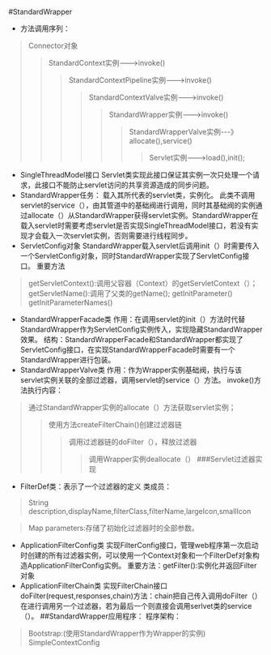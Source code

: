 #StandardWrapper
- 方法调用序列：
>Connector对象
>>StandardContext实例--->invoke()
>>>StandardContextPipeline实例--->invoke()
>>>>StandardContextValve实例--->invoke()
>>>>>StandardWrapper实例--->invoke()
>>>>>>StandardWrapperValve实例---》allocate(),service()
>>>>>>>Servlet实例--->load(),init();
- SingleThreadModel接口
Servlet类实现此接口保证其实例一次只处理一个请求，此接口不能防止servlet访问的共享资源造成的同步问题。
- StandardWrapper任务：
载入其所代表的servlet类，实例化。
此类不调用servlet的service（），由其管道中的基础阀进行调用，同时其基础阀的实例通过allocate（）从StandardWrapper获得servlet实例。StandardWrapper在载入servlet时需要考虑servlet是否实现SingleThreadModel接口，若没有实现才会载入一次servlet实例，否则需要进行线程同步。
- ServletConfig对象
StandardWrapper载入servlet后调用init（）时需要传入一个ServletConfig对象，同时StandardWrapper实现了ServletConfig接口。
重要方法
>getServletContext():调用父容器（Context）的getServletContext（）；
>getServletName():调用了父类的getName();
>getInitParameter()
>getInitParameterNames()
- StandardWrapperFacade类
作用：在调用servlet的init（）方法时代替StandardWrapper作为ServletConfig实例传入，实现隐藏StandardWrapper效果。
结构：StandardWrapperFacade和StandardWrapper都实现了ServletConfig接口，在实现StandardWrapperFacade时需要有一个StandardWrapper进行包装。
- StandardWrapperValve类
作用：作为Wrapper实例基础阀，执行与该servlet实例关联的全部过滤器，调用servlet的service（）方法。
invoke()方法执行内容：
>通过StandardWrapper实例的allocate（）方法获取servlet实例；
>>使用方法createFilterChain()创建过滤器链
>>>调用过滤器链的doFilter（），释放过滤器
>>>>调用Wrapper实例deallocate（）
###Servlet过滤器实现
- FilterDef类：表示了一个过滤器的定义
类成员：
>String description,displayName,filterClass,filterName,largeIcon,smallIcon

>Map parameters:存储了初始化过滤器时的全部参数。
- ApplicationFilterConfig类
实现FilterConfig接口，管理web程序第一次启动时创建的所有过滤器实例，可以使用一个Context对象和一个FilterDef对象构造ApplicationFilterConfig实例。
重要方法：getFilter():实例化并返回Filter对象
- ApplicationFilterChain类
实现FilterChain接口
doFilter(request,responses,chain)方法：chain把自己传入调用doFilter（）在进行调用另一个过滤器，若为最后一个则直接会调用serlvet类的service（）。
##StandardWrapper应用程序：
程序架构：
>Bootstrap:(使用StandardWrapper作为Wrapper的实例)
>SimpleContextConfig
